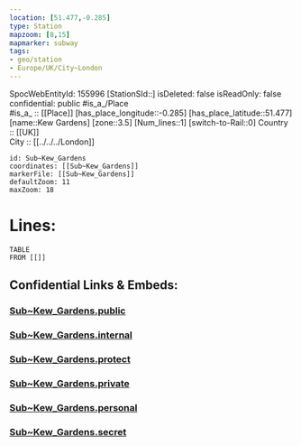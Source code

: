 ```yaml
---
location: [51.477,-0.285] 
type: Station 
mapzoom: [8,15] 
mapmarker: subway 
tags:
- geo/station
- Europe/UK/City~London
---
```

SpocWebEntityId: 155996
[StationSId::] 
isDeleted: false
isReadOnly: false
confidential: public
#is_a_/Place  
#is_a_ :: [[Place]] 
[has_place_longitude::-0.285] 
[has_place_latitude::51.477] 
[name::Kew Gardens] 
[zone::3.5] 
[Num_lines::1] 
[switch-to-Rail::0] 
Country :: [[UK]]  
City :: [[../../../London]]  


```leaflet
id: Sub~Kew_Gardens
coordinates: [[Sub~Kew_Gardens]] 
markerFile: [[Sub~Kew_Gardens]] 
defaultZoom: 11 
maxZoom: 18
```


# Lines: 
```dataview
TABLE 
FROM [[]] 
```


## Confidential Links & Embeds: 

### [Sub~Kew_Gardens.public](/_public/\Earth\Continent\Europe\Europe~North\UK\England\Regions~England\London,Greater\cities~GreaterLondon\Underground\StationSub~Kew_Gardens.public.md) 

### [Sub~Kew_Gardens.internal](/_internal/\Earth\Continent\Europe\Europe~North\UK\England\Regions~England\London,Greater\cities~GreaterLondon\Underground\StationSub~Kew_Gardens.internal.md) 

### [Sub~Kew_Gardens.protect](/_protect/\Earth\Continent\Europe\Europe~North\UK\England\Regions~England\London,Greater\cities~GreaterLondon\Underground\StationSub~Kew_Gardens.protect.md) 

### [Sub~Kew_Gardens.private](/_private/\Earth\Continent\Europe\Europe~North\UK\England\Regions~England\London,Greater\cities~GreaterLondon\Underground\StationSub~Kew_Gardens.private.md) 

### [Sub~Kew_Gardens.personal](/_personal/\Earth\Continent\Europe\Europe~North\UK\England\Regions~England\London,Greater\cities~GreaterLondon\Underground\StationSub~Kew_Gardens.personal.md) 

### [Sub~Kew_Gardens.secret](/_secret/\Earth\Continent\Europe\Europe~North\UK\England\Regions~England\London,Greater\cities~GreaterLondon\Underground\StationSub~Kew_Gardens.secret.md)

